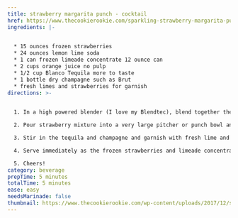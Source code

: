 ```yaml
---
title: strawberry margarita punch - cocktail
href: https://www.thecookierookie.com/sparkling-strawberry-margarita-punch/
ingredients: |-
  

  * 15 ounces frozen strawberries
  * 24 ounces lemon lime soda
  * 1 can frozen limeade concentrate 12 ounce can
  * 2 cups orange juice no pulp
  * 1/2 cup Blanco Tequila more to taste
  * 1 bottle dry champagne such as Brut
  * fresh limes and strawberries for garnish
directions: >-
  

  1. In a high powered blender (I love my Blendtec), blend together the frozen strawberries and lemon lime soda on high until fully combined and smooth.

  2. Pour strawberry mixture into a very large pitcher or punch bowl and stir in the limeade concentrate. Pour in the orange juice and stir to combine. Give it a taste. I love it just like this, but if you find it too tart, add 1-2 cups water.

  3. Stir in the tequila and champagne and garnish with fresh lime and strawberry slices.

  4. Serve immediately as the frozen strawberries and limeade concentrate will keep things cold, or store in the fridge and serve over ice. (Give it a good stir before serving)

  5. Cheers!
category: beverage
prepTime: 5 minutes
totalTime: 5 minutes
ease: easy
needsMarinade: false
thumbnail: https://www.thecookierookie.com/wp-content/uploads/2017/12/sparkling-strawberry-margarita-punch-7-of-9.jpg
---
```

